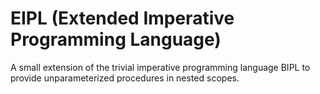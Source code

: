 # EIPL (Extended Imperative Programming Language)
A small extension of the trivial imperative programming language BIPL to provide unparameterized procedures in nested scopes.